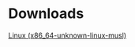 # Downloads
[Linux (x86_64-unknown-linux-musl)](https://github.com/krabicezpapundeklu/sink/releases/latest/download/sink)
